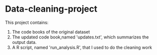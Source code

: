 # Data-cleaning-project
This project contains:
1. The code books of the original dataset
2. The updated code book,named 'updates.txt', which summarizes the output data.
3. A R script, named 'run_analysis.R', that I used to do the cleaning work
